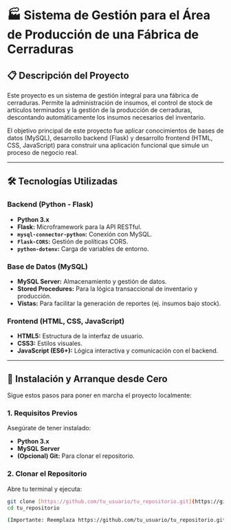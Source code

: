 # 🏭 Sistema de Gestión para el Área de Producción de una Fábrica de Cerraduras

## 📋 Descripción del Proyecto

Este proyecto es un sistema de gestión integral para una fábrica de cerraduras. Permite la administración de insumos, el control de stock de artículos terminados y la gestión de la producción de cerraduras, 
descontando automáticamente los insumos necesarios del inventario.

El objetivo principal de este proyecto fue aplicar conocimientos de bases de datos (MySQL), desarrollo backend (Flask) y desarrollo frontend (HTML, CSS, JavaScript) 
para construir una aplicación funcional que simule un proceso de negocio real.


---

## 🛠️ Tecnologías Utilizadas

### Backend (Python - Flask)
* **Python 3.x**
* **Flask:** Microframework para la API RESTful.
* **`mysql-connector-python`:** Conexión con MySQL.
* **`Flask-CORS`:** Gestión de políticas CORS.
* **`python-dotenv`:** Carga de variables de entorno.

### Base de Datos (MySQL)
* **MySQL Server:** Almacenamiento y gestión de datos.
* **Stored Procedures:** Para la lógica transaccional de inventario y producción.
* **Vistas:** Para facilitar la generación de reportes (ej. insumos bajo stock).

### Frontend (HTML, CSS, JavaScript)
* **HTML5:** Estructura de la interfaz de usuario.
* **CSS3:** Estilos visuales.
* **JavaScript (ES6+):** Lógica interactiva y comunicación con el backend.

---

## 🚀 Instalación y Arranque desde Cero

Sigue estos pasos para poner en marcha el proyecto localmente:

### 1. Requisitos Previos

Asegúrate de tener instalado:
* **Python 3.x**
* **MySQL Server**
* **(Opcional) Git:** Para clonar el repositorio.

### 2. Clonar el Repositorio

Abre tu terminal y ejecuta:

```bash
git clone [https://github.com/tu_usuario/tu_repositorio.git](https://github.com/tu_usuario/tu_repositorio.git)
cd tu_repositorio

(Importante: Reemplaza https://github.com/tu_usuario/tu_repositorio.git con la URL de tu repositorio GitHub real, y tu_repositorio con el nombre de tu repositorio.)
